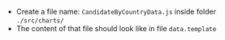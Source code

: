 - Create a file name: `CandidateByCountryData.js` inside folder `./src/charts/`
- The content of that file should look like in file `data.template`